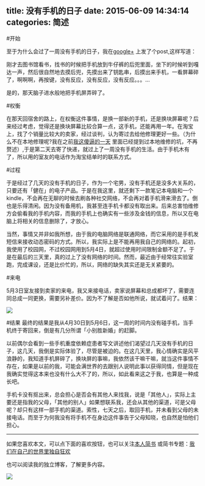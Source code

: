 title: 没有手机的日子
date: 2015-06-09 14:34:14
categories: 简述
  --- 


#开始

至于为什么会过了一周没有手机的日子，我在[google+](https://plus.google.com/u/0/100761412958725838270/posts/GTDBygxDh4u) 上发了个post,这样写道：

> 
刚才去图书馆看书，找书的时候把手机放到牛仔裤的后兜里面，坐下的时候听到嘎达一声，然后很自然地去摸后兜，先摸出来了钥匙串，后摸出来手机，一看屏幕碎了，啊啊啊，再按键，没有反应，没有反应，没有反应。。。…﻿

是的，那天脑子进水般地把手机屏弄碎了。


#权衡

在那天回宿舍的路上，在权衡这件事情，是换一部新的手机，还是换块屏幕呢？后来经过考虑，觉得还是换块屏幕比较合算一点，这手机，还能再用一年。在淘宝上，找了个销量比较大的卖家，经过谈判，认为寄过去给他修理更好一些。（为什么不在本地修理呢?我在之前[我这傻逼的一天](http://hktkdy.com/2014/12/10/201412/1210/) 里面已经提到过本地维修的坑，不再赘述）,于是第二天去寄了快递，就过上了一周没有手机的生活。由于手机木有了，所以用的室友的电话作为淘宝结单时的联系方式。

#过程

于是经过了几天的没有手机的日子，作为一个宅男，没有手机还是没多大关系的，只要还有「健在」的电子产品。于是在我这里，就还剩下一款笔记本电脑和一个kindle，不会再在无聊的时候去刷各种社交网络，不会再对着手机滑来滑去了。倒也是乐得清闲。因为没有备用机，我甚至连手机卡都没有取出来。后来总害怕维修方会偷看我的手机内容，而我的手机上也确实有一些涉及金钱的信息，所以又在电脑上将相关的信息删除了，才放心。

当然，事情又并非如我所想，由于我的电脑网络是联通网络，而它采用的是手机发短信来接收动态密码的方式。所以，我实际上是不能再用我自己的网络的。起初，我使用了校园网，不过校园网用到5月4日，就超过使用时间限制金额不足了。于是在最后的三天里，真的过上了没有网络的时间。然而，最近由于经常往实验室跑，完成课设，还是比价忙的，所以，网络的缺失其实还是无关紧要的。

#来电

5月3日室友接到卖家的来电，我又来接电话，卖家说屏幕和总成都坏了，需要连同总成一同更换，需要另补差价。因为不了解是否如他所说，就试着问了。结果：

![](http://hktkdy.qiniudn.com/taobaoduihua.png)

#结果
最终的结果是我从4月30日到5月6日，这一周的时间内没有碰手机，当手机终于寄回来，倒是有几分所谓「小别胜新婚」的赶脚。

以前偶尔会看到一些手机重度依赖症患者写文讲述他们渴望过几天没有手机的日子，这几天，我倒是实际体验了，尽管是被迫的。在这几天里，我心情确实是风平浪静的，我知道手机屏碎了，换块屏的事嘛，我依然该干嘛干嘛，就当这件事情不存在，如果是以前的我，可能会满世界的去跟别人说明此事以获得同情，但是现在我确实觉得这本来也没有什么大不了的，所以，如此看来这之于我，也算是一种成长吧。

手机卡没有抠出来，总会担心是否会有其他人来找我，说是「其他人」，实际上主要还是指我的父母，「其他的别人」如果想联系我，还会从其他的渠道，可是父母呢？却只有这样一部手机的渠道。索性，七天之后，取回手机，并未看到父母的未接电话。而至于为何我没有将手机不在身边这件事告于父母知晓，也自然是怕他们担心。


---
如果您喜欢本文，可以点下面的喜欢按钮，也可以关注[本人简书](http://www.jianshu.com/users/1c26e9e36267/latest_articles)
或简书专题：[我们在自己的世界里独自狂欢](http://www.jianshu.com/collection/7b424559990a)

也可以阅读我的独立博客，了解更多内容。

[![](http://hktkdy.qiniudn.com/slogan.jpg)](http://hktkdy.com)







